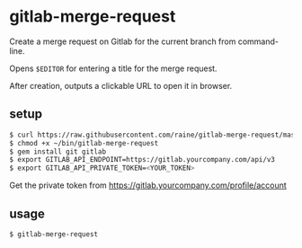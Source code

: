 # gitlab-merge-request

Create a merge request on Gitlab for the current branch from command-line.

Opens `$EDITOR` for entering a title for the merge request.

After creation, outputs a clickable URL to open it in browser.

## setup

```sh
$ curl https://raw.githubusercontent.com/raine/gitlab-merge-request/master/gitlab-merge-request > ~/bin
$ chmod +x ~/bin/gitlab-merge-request
$ gem install git gitlab
$ export GITLAB_API_ENDPOINT=https://gitlab.yourcompany.com/api/v3
$ export GITLAB_API_PRIVATE_TOKEN=<YOUR_TOKEN>
```

Get the private token from https://gitlab.yourcompany.com/profile/account

## usage

```sh
$ gitlab-merge-request
```

